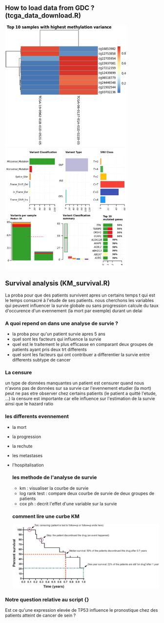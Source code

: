 ## How to load data from GDC ? (tcga_data_download.R)
<img src="https://github.com/dinaOuahbi/Statistical-issues/blob/main/results/methData.png" width="400" height="400">
<img src="https://github.com/dinaOuahbi/Statistical-issues/blob/main/results/mafData.png" width="400" height="400">

## Survival analysis (KM_survival.R)
La proba pour que des patients survivent apres un certains temps t qui est le temps consacré à l'etude de ses patients. 
nous cherchons les variables qui peuvent influencer la survie globale ou sans progression
calcule du taux d'occurence d'un evennement (la mort par exemple) durant un delai

### A quoi repend on dans une analyse de survie ? 
- la proba pour qu'un patient survie apres 5 ans
- quel sont les facteurs qui influence la survie
- quel est le traitement le plus efficasse en comparant deux groupes de patients ayant pris deux trt differents
- quel sont les facteurs qui ont contribuer a differentier la survie entre differents subtype de cancer


### La censure
un type de données manquantes
un patient est censurer quand nous n'avons pas de données sur sa survie
car l'evennement etudier (la mort) peut ne pas etre observer chez certains patients (le patient a quitté l'etude, ...)
la censure est importante car elle influence sur l'estimation de la survie ainsi que le hazard ratio

### les differents evennement
- la mort
- la progression
- la rechute
- les metastases
- l'hospitalisation

  ### les methode de l'analyse de survie
  - km : visualiser la courbe de survie
  - log rank test : compare deux courbe de survie de deux groupes de patients
  - cox ph : decrit l'effet d'une variable sur la survie
 
  ### comment lire une curbe KM
  ![KM explanation](https://github.com/dinaOuahbi/Statistical-issues/blob/main/data/1-s2.0-S0022202X15373292-gr2_lrg.jpg)

### Notre question relative au script {}
Est ce qu'une expression elevée de TP53 influence le pronostique chez des patients atteint de cancer de sein ? 



































  
